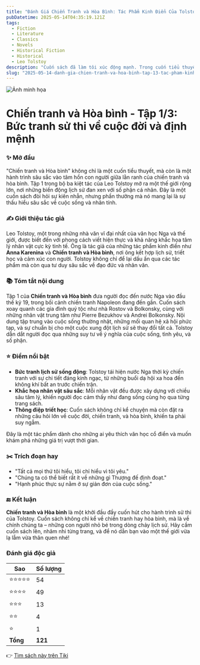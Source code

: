 ```yaml
---
title: "Đánh Giá Chiến Tranh và Hòa Bình: Tác Phẩm Kinh Điển Của Tolstoy"
pubDatetime: 2025-05-14T04:35:19.121Z
tags:
  - Fiction
  - Literature
  - Classics
  - Novels
  - Historical Fiction
  - Historical
  - Leo Tolstoy
description: "Cuốn sách đã làm tôi xúc động mạnh. Trong cuốn tiểu thuyết, biện chứng tâm hồn đã hòa nhập với triết lý, với sự vận động của lịch sử, và trong sự hòa hợp đó kết tinh rất nhiều vấn đề trọng yếu của thời đại chúng ta - Nhà văn, nhà thơ Nguyễn Đinh Thi"
slug: "2025-05-14-danh-gia-chien-tranh-va-hoa-binh-tap-13-tac-pham-kinh-dien-cua-tolstoy"
---
```


![Ảnh minh họa](https://images-na.ssl-images-amazon.com/images/S/compressed.photo.goodreads.com/books/1518599327i/38542943.jpg) 

# Chiến tranh và Hòa bình - Tập 1/3: Bức tranh sử thi về cuộc đời và định mệnh

### ✨ Mở đầu  
"Chiến tranh và Hòa bình" không chỉ là một cuốn tiểu thuyết, mà còn là một hành trình sâu sắc vào tâm hồn con người giữa lằn ranh của chiến tranh và hòa bình. Tập 1 trong bộ ba kiệt tác của Leo Tolstoy mở ra một thế giới rộng lớn, nơi những biến động lịch sử đan xen với số phận cá nhân. Đây là một cuốn sách đòi hỏi sự kiên nhẫn, nhưng phần thưởng mà nó mang lại là sự thấu hiểu sâu sắc về cuộc sống và nhân tính.

### ✍️ Giới thiệu tác giả  
Leo Tolstoy, một trong những nhà văn vĩ đại nhất của văn học Nga và thế giới, được biết đến với phong cách viết hiện thực và khả năng khắc họa tâm lý nhân vật cực kỳ tinh tế. Ông là tác giả của những tác phẩm kinh điển như **Anna Karenina** và **Chiến tranh và Hòa bình**, nơi ông kết hợp lịch sử, triết học và cảm xúc con người. Tolstoy không chỉ để lại dấu ấn qua các tác phẩm mà còn qua tư duy sâu sắc về đạo đức và nhân văn.

### 📚 Tóm tắt nội dung  
Tập 1 của **Chiến tranh và Hòa bình** đưa người đọc đến nước Nga vào đầu thế kỷ 19, trong bối cảnh chiến tranh Napoleon đang đến gần. Cuốn sách xoay quanh các gia đình quý tộc như nhà Rostov và Bolkonsky, cùng với những nhân vật trung tâm như Pierre Bezukhov và Andrei Bolkonsky. Nội dung tập trung vào cuộc sống thường nhật, những mối quan hệ xã hội phức tạp, và sự chuẩn bị cho một cuộc xung đột lịch sử sẽ thay đổi tất cả. Tolstoy dẫn dắt người đọc qua những suy tư về ý nghĩa của cuộc sống, tình yêu, và số phận.

### ⭐ Điểm nổi bật  
- **Bức tranh lịch sử sống động**: Tolstoy tái hiện nước Nga thời kỳ chiến tranh với sự chi tiết đáng kinh ngạc, từ những buổi dạ hội xa hoa đến không khí bất an trước chiến trận.  
- **Khắc họa nhân vật sâu sắc**: Mỗi nhân vật đều được xây dựng với chiều sâu tâm lý, khiến người đọc cảm thấy như đang sống cùng họ qua từng trang sách.  
- **Thông điệp triết học**: Cuốn sách không chỉ kể chuyện mà còn đặt ra những câu hỏi lớn về cuộc đời, chiến tranh, và hòa bình, khiến ta phải suy ngẫm.  

Đây là một tác phẩm dành cho những ai yêu thích văn học cổ điển và muốn khám phá những giá trị vượt thời gian.

### ✂️ Trích đoạn hay  
- "Tất cả mọi thứ tôi hiểu, tôi chỉ hiểu vì tôi yêu."  
- "Chúng ta có thể biết rất ít về những gì Thượng đế định đoạt."  
- "Hạnh phúc thực sự nằm ở sự giản đơn của cuộc sống."  

### 🔚 Kết luận  
**Chiến tranh và Hòa bình** là một khởi đầu đầy cuốn hút cho hành trình sử thi của Tolstoy. Cuốn sách không chỉ kể về chiến tranh hay hòa bình, mà là về chính chúng ta – những con người nhỏ bé trong dòng chảy lịch sử. Hãy cầm cuốn sách lên, nhâm nhi từng trang, và để nó dẫn bạn vào một thế giới vừa lạ lẫm vừa thân quen nhé!


### Đánh giá độc giả

| Sao    | Số lượng |
|--------|----------|
| ⭐⭐⭐⭐⭐ | 54 |
| ⭐⭐⭐⭐ | 49 |
| ⭐⭐⭐ | 13 |
| ⭐⭐ | 4 |
| ⭐ | 1 |
| **Tổng** | **121** |


👉 [Tìm sách này trên Tiki](https://tiki.vn/search?q=Chi%E1%BA%BFn%20Tranh%20v%C3%A0%20H%C3%B2a%20B%C3%ACnh)
